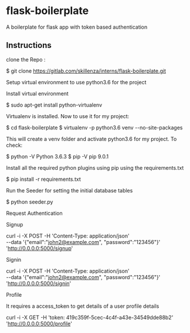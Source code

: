 # flask-boilerplate
A boilerplate for flask app with token based authentication

## Instructions

clone the Repo :

$ git clone https://gitlab.com/skillenza/interns/flask-boilerplate.git

Setup virtual environment to use python3.6 for the project

Install virtual environment

$ sudo apt-get install python-virtualenv

Virtualenv is installed. Now to use it for my project:

$ cd flask-boilerplate
$ virtualenv -p python3.6 venv --no-site-packages

This will create a venv folder and activate python3.6 for my project. To check:

$ python -V Python 3.6.3
$ pip -V pip 9.0.1

Install all the required python plugins using pip using the requirements.txt

$ pip install -r requirements.txt

Run the Seeder for setting the initial database tables

$ python seeder.py

Request Authentication

Signup

curl -i -X POST -H 'Content-Type: application/json' \
    --data '{"email":"john2@example.com", "password":"123456"}' 'http://0.0.0.0:5000/signup'

Signin

curl -i -X POST -H 'Content-Type: application/json'  \
    --data '{"email":"john2@example.com", "password":"123456"}' 'http://0.0.0.0:5000/signin'

Profile

It requires a access_token to get details of a user profile details

curl -i -X GET -H 'token: 419c359f-5cec-4c4f-a43e-34549dde88b2' \
'http://0.0.0.0:5000/profile'

